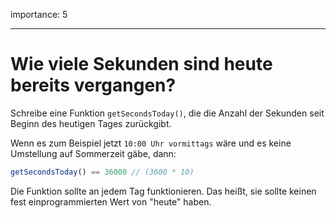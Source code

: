 importance: 5

---

# Wie viele Sekunden sind heute bereits vergangen?

Schreibe eine Funktion `getSecondsToday()`, die die Anzahl der Sekunden seit Beginn des heutigen Tages zurückgibt.

Wenn es zum Beispiel jetzt `10:00 Uhr vormittags` wäre und es keine Umstellung auf Sommerzeit gäbe, dann:

```js
getSecondsToday() == 36000 // (3600 * 10)
```

Die Funktion sollte an jedem Tag funktionieren. Das heißt, sie sollte keinen fest einprogrammierten Wert von "heute" haben.
